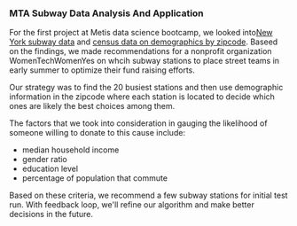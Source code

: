 ### MTA Subway Data Analysis And Application

For the first project at Metis data science bootcamp, we looked into[New York subway data](http://web.mta.info/developers/turnstile.html) and [census data on demographics by zipcode](http://zipatlas.com/). Baseed on the findings, we made recommendations for a nonprofit organization WomenTechWomenYes on whcih subway stations to place street teams in early summer to optimize their fund raising efforts.

Our strategy was to find the 20 busiest stations and then use demographic information in the zipcode where each station is located to decide which ones are likely the best choices among them.

The factors that we took into consideration in gauging the likelihood of someone willing to donate to this cause include:
* median household income
* gender ratio
* education level
* percentage of population that commute

Based on these criteria, we recommend a few subway stations for initial test run. With feedback loop, we'll refine our algorithm and make better decisions in the future.
